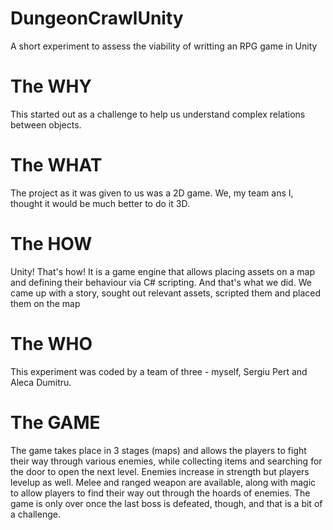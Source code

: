 # DungeonCrawlUnity
A short experiment to assess the viability of writting an RPG game in Unity

# The WHY
This started out as a challenge to help us understand complex relations between objects.

# The WHAT
The project as it was given to us was a 2D game. We, my team ans I, thought it would be much better to do it 3D.

# The HOW
Unity! That's how! It is a game engine that allows placing assets on a map and defining their behaviour via C# scripting.
And that's what we did. We came up with a story, sought out relevant assets, scripted them and placed them on the map

# The WHO
This experiment was coded by a team of three - myself, Sergiu Pert and Aleca Dumitru.

# The GAME
The game takes place in 3 stages (maps) and allows the players to fight their way through various enemies,
while collecting items and searching for the door to open the next level. Enemies increase in strength but players levelup as well.
Melee and ranged weapon are available, along with magic to allow players to find their way out through the hoards of enemies.
The game is only over once the last boss is defeated, though, and that is a bit of a challenge.
